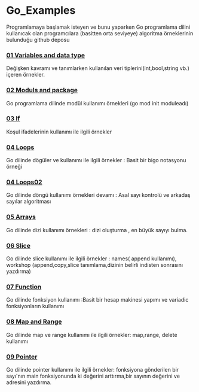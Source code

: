 # Go_Examples
Programlamaya başlamak isteyen ve bunu yaparken Go programlama dilini kullanıcak olan programcılara (basitten orta seviyeye) algoritma örneklerinin bulunduğu github deposu

### [01 Variables and data type](https://github.com/hamdihacihaliloglu/Go-Examples/tree/main/01_variables_and_data_type)
Değişken kavramı ve tanımlarken kullanılan veri tiplerini(int,bool,string vb.) içeren örnekler.

### [02 Moduls and package](https://github.com/hamdihacihaliloglu/Go-Examples/tree/main/02_moduls_and_package)
Go programlama dilinde modül kullanımı örnekleri 
(go mod init moduleadı)

### [03 If](https://github.com/hamdihacihaliloglu/Go-Examples/tree/main/03_if)
Koşul ifadelerinin kullanımı ile ilgili örnekler

### [04 Loops](https://github.com/hamdihacihaliloglu/Go-Examples/tree/main/04_Loops)
Go dilinde dögüler ve kullanımı ile ilgili örnekler : Basit bir bigo notasyonu örneği

### [04 Loops02](https://github.com/hamdihacihaliloglu/Go-Examples/tree/main/04_loops02)
Go dilinde döngü kullanımı örnekleri devamı : Asal sayı kontrolü ve arkadaş sayılar algoritması 

### [05 Arrays](https://github.com/hamdihacihaliloglu/Go-Examples/tree/main/05_arrays)
Go dilinde dizi kullanımı örnekleri : dizi oluşturma , en büyük sayıyı bulma.

### [06 Slice](https://github.com/hamdihacihaliloglu/Go-Examples/tree/main/06_slice)
Go dilinde slice kullanımı ile ilgili örnekler : names( append kullanımı), workshop (append,copy,slice tanımlama,dizinin belirli indisten sonrasını yazdırma)

### [07 Function](https://github.com/hamdihacihaliloglu/Go-Examples/tree/main/07_function)
Go dilinde fonksiyon kullanımı :Basit bir hesap makinesi yapımı ve variadic fonksiyonların kullanımı

### [08 Map and Range](https://github.com/hamdihacihaliloglu/Go-Examples/tree/main/08_map_and_for_range)
Go dilinde map ve range kullanımı ile ilgili örnekler: map,range, delete kullanımı

### [09 Pointer](https://github.com/hamdihacihaliloglu/Go-Examples/tree/main/09_pointer)
Go dilinde pointer kullanımı ile ilgili örnekler: fonksiyona gönderilen bir sayı'nın main fonksiyonunda ki değerini arttırma,bir sayının değerini ve adresini yazdırma.  


